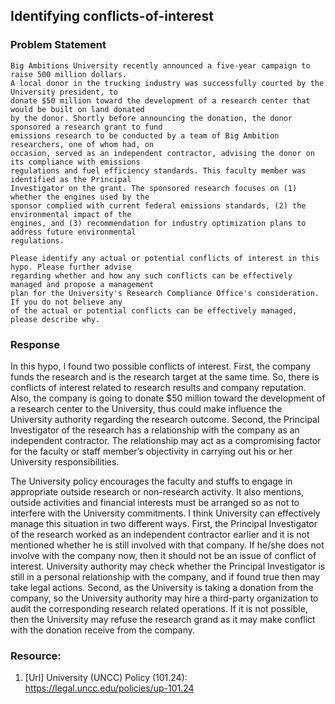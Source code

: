 ## Identifying conflicts-of-interest

### Problem Statement

```
Big Ambitions University recently announced a five-year campaign to raise 500 million dollars. 
A local donor in the trucking industry was successfully courted by the University president, to 
donate $50 million toward the development of a research center that would be built on land donated 
by the donor. Shortly before announcing the donation, the donor sponsored a research grant to fund 
emissions research to be conducted by a team of Big Ambition researchers, one of whom had, on 
occasion, served as an independent contractor, advising the donor on its compliance with emissions 
regulations and fuel efficiency standards. This faculty member was identified as the Principal 
Investigator on the grant. The sponsored research focuses on (1) whether the engines used by the 
sponsor complied with current federal emissions standards, (2) the environmental impact of the 
engines, and (3) recommendation for industry optimization plans to address future environmental 
regulations.

Please identify any actual or potential conflicts of interest in this hypo. Please further advise 
regarding whether and how any such conflicts can be effectively managed and propose a management 
plan for the University's Research Compliance Office's consideration. If you do not believe any 
of the actual or potential conflicts can be effectively managed, please describe why.
```

### Response
In this hypo, I found two possible conflicts of interest. First, the company funds the research and is the research target at the same time. So, there is conflicts of interest related to research results and company reputation. Also, the company is going to donate $50 million toward the development of a research center to the University, thus could make influence the University authority regarding the research outcome. Second, the Principal Investigator of the research has a relationship with the company as an independent contractor. The relationship may act as a compromising factor for the faculty or staff member’s objectivity in carrying out his or her University responsibilities. 

The University policy encourages the faculty and stuffs to engage in appropriate outside research or non-research activity. It also mentions, outside activities and financial interests must be arranged so as not to interfere with the University commitments. I think University can effectively manage this situation in two different ways. First, the Principal Investigator of the research worked as an independent contractor earlier and it is not mentioned whether he is still involved with that company. If he/she does not involve with the company now, then it should not be an issue of conflict of interest. University authority may check whether the Principal Investigator is still in a personal relationship with the company, and if found true then may take legal actions. Second, as the University is taking a donation from the company, so the University authority may hire a third-party organization to audit the corresponding research related operations. If it is not possible, then the University may refuse the research grand as it may make conflict with the donation receive from the company.

### Resource:
1. [Url] University (UNCC) Policy (101.24): https://legal.uncc.edu/policies/up-101.24